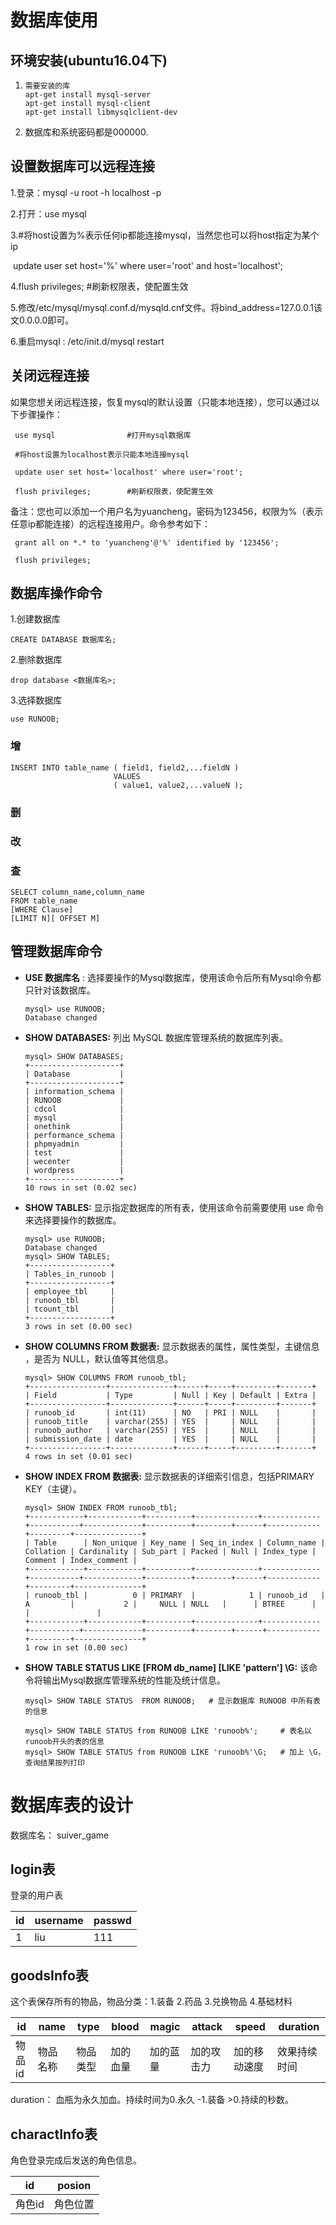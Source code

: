 # 数据库使用

## 环境安装(ubuntu16.04下)

1. ```shell
   需要安装的库
   apt-get install mysql-server
   apt-get install mysql-client
   apt-get install libmysqlclient-dev
   ```

2. 数据库和系统密码都是000000.

## 设置数据库可以远程连接

1.登录：mysql -u root -h localhost -p

2.打开：use mysql 

3.\#将host设置为%表示任何ip都能连接mysql，当然您也可以将host指定为某个ip

​     update user set host='%' where user='root' and host='localhost';

4.flush privileges;        #刷新权限表，使配置生效

5.修改/etc/mysql/mysql.conf.d/mysqld.cnf文件。将bind_address=127.0.0.1该文0.0.0.0即可。

6.重启mysql   : /etc/init.d/mysql restart

## 关闭远程连接

如果您想关闭远程连接，恢复mysql的默认设置（只能本地连接），您可以通过以下步骤操作：

     use mysql                #打开mysql数据库
    
     #将host设置为localhost表示只能本地连接mysql
    
     update user set host='localhost' where user='root';
    
     flush privileges;        #刷新权限表，使配置生效

备注：您也可以添加一个用户名为yuancheng，密码为123456，权限为%（表示任意ip都能连接）的远程连接用户。命令参考如下：

     grant all on *.* to 'yuancheng'@'%' identified by '123456';
    
     flush privileges;


## 数据库操作命令

1.创建数据库

```mysql
CREATE DATABASE 数据库名;
```

2.删除数据库

```mysql
drop database <数据库名>;
```

3.选择数据库

```mysql
use RUNOOB;
```

### 增

```mysql
INSERT INTO table_name ( field1, field2,...fieldN )
                       VALUES
                       ( value1, value2,...valueN );
```

### 删



### 改



### 查

```mysql
SELECT column_name,column_name
FROM table_name
[WHERE Clause]
[LIMIT N][ OFFSET M]
```

## 管理数据库命令
- **USE 数据库名** :
  选择要操作的Mysql数据库，使用该命令后所有Mysql命令都只针对该数据库。

  ```mysql
  mysql> use RUNOOB;
  Database changed
  ```

- **SHOW DATABASES:**
  列出 MySQL 数据库管理系统的数据库列表。

  ```mysql
  mysql> SHOW DATABASES;
  +--------------------+
  | Database           |
  +--------------------+
  | information_schema |
  | RUNOOB             |
  | cdcol              |
  | mysql              |
  | onethink           |
  | performance_schema |
  | phpmyadmin         |
  | test               |
  | wecenter           |
  | wordpress          |
  +--------------------+
  10 rows in set (0.02 sec)
  ```

- **SHOW TABLES:**
  显示指定数据库的所有表，使用该命令前需要使用 use 命令来选择要操作的数据库。

  ```mysql
  mysql> use RUNOOB;
  Database changed
  mysql> SHOW TABLES;
  +------------------+
  | Tables_in_runoob |
  +------------------+
  | employee_tbl     |
  | runoob_tbl       |
  | tcount_tbl       |
  +------------------+
  3 rows in set (0.00 sec)
  ```

- **SHOW COLUMNS FROM 数据表:**
  显示数据表的属性，属性类型，主键信息 ，是否为 NULL，默认值等其他信息。

  ```
  mysql> SHOW COLUMNS FROM runoob_tbl;
  +-----------------+--------------+------+-----+---------+-------+
  | Field           | Type         | Null | Key | Default | Extra |
  +-----------------+--------------+------+-----+---------+-------+
  | runoob_id       | int(11)      | NO   | PRI | NULL    |       |
  | runoob_title    | varchar(255) | YES  |     | NULL    |       |
  | runoob_author   | varchar(255) | YES  |     | NULL    |       |
  | submission_date | date         | YES  |     | NULL    |       |
  +-----------------+--------------+------+-----+---------+-------+
  4 rows in set (0.01 sec)
  ```

- **SHOW INDEX FROM 数据表:**
  显示数据表的详细索引信息，包括PRIMARY KEY（主键）。

  ```
  mysql> SHOW INDEX FROM runoob_tbl;
  +------------+------------+----------+--------------+-------------+-----------+-------------+----------+--------+------+------------+---------+---------------+
  | Table      | Non_unique | Key_name | Seq_in_index | Column_name | Collation | Cardinality | Sub_part | Packed | Null | Index_type | Comment | Index_comment |
  +------------+------------+----------+--------------+-------------+-----------+-------------+----------+--------+------+------------+---------+---------------+
  | runoob_tbl |          0 | PRIMARY  |            1 | runoob_id   | A         |           2 |     NULL | NULL   |      | BTREE      |         |               |
  +------------+------------+----------+--------------+-------------+-----------+-------------+----------+--------+------+------------+---------+---------------+
  1 row in set (0.00 sec)
  ```

- **SHOW TABLE STATUS LIKE [FROM db_name] [LIKE 'pattern'] \G:**
  该命令将输出Mysql数据库管理系统的性能及统计信息。

  ```mysql
  mysql> SHOW TABLE STATUS  FROM RUNOOB;   # 显示数据库 RUNOOB 中所有表的信息
  
  mysql> SHOW TABLE STATUS from RUNOOB LIKE 'runoob%';     # 表名以runoob开头的表的信息
  mysql> SHOW TABLE STATUS from RUNOOB LIKE 'runoob%'\G;   # 加上 \G，查询结果按列打印
  ```







# 数据库表的设计

数据库名： suiver_game

## login表

登录的用户表

| id   | username | passwd |
| ---- | -------- | ------ |
| 1    | liu      | 111    |



## goodsInfo表

这个表保存所有的物品，物品分类：1.装备 2.药品 3.兑换物品 4.基础材料               

| id     | name     | type     | blood    | magic    | attack     | speed        | duration     |
| ------ | -------- | -------- | -------- | -------- | ---------- | ------------ | ------------ |
| 物品id | 物品名称 | 物品类型 | 加的血量 | 加的蓝量 | 加的攻击力 | 加的移动速度 | 效果持续时间 |



duration： 血瓶为永久加血。持续时间为0.永久  -1.装备   >0.持续的秒数。



## charactInfo表

角色登录完成后发送的角色信息。

| id     | posion   |
| ------ | -------- |
| 角色id | 角色位置 |

